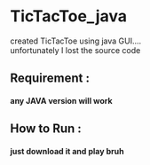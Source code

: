 # TicTacToe_java

created TicTacToe using java GUI....<br>
unfortunately I lost the source code 

## Requirement : 
#### any JAVA version will work

## How to Run : 
#### just download it and play bruh


